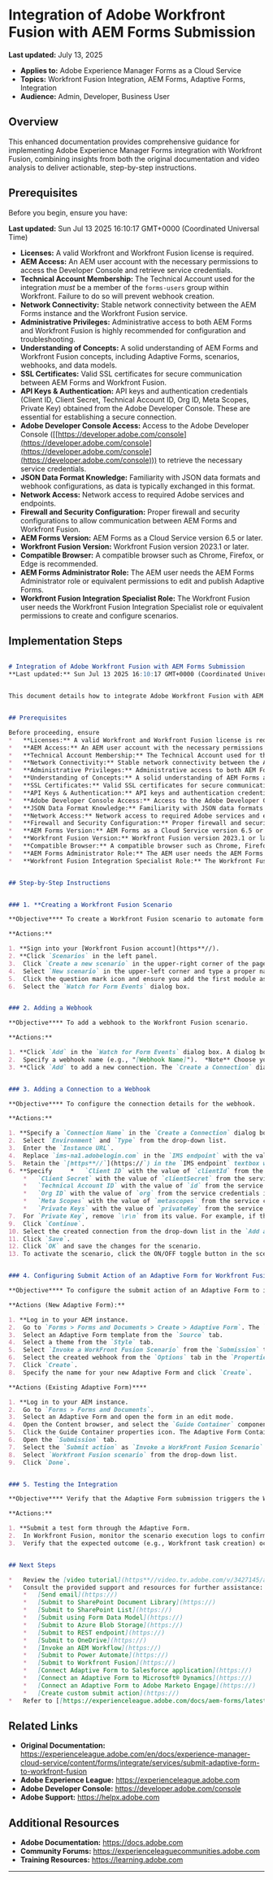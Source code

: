 
# Integration of Adobe Workfront Fusion with AEM Forms Submission

**Last updated:** July 13, 2025

* **Applies to:** Adobe Experience Manager Forms as a Cloud Service
* **Topics:** Workfront Fusion Integration, AEM Forms, Adaptive Forms, Integration
* **Audience:** Admin, Developer, Business User

## Overview

This enhanced documentation provides comprehensive guidance for implementing Adobe Experience Manager Forms integration with Workfront Fusion, combining insights from both the original documentation and video analysis to deliver actionable, step-by-step instructions.

## Prerequisites

Before you begin, ensure you have:

**Last updated:** Sun Jul 13 2025 16:10:17 GMT+0000 (Coordinated Universal Time)
*   **Licenses:** A valid Workfront and Workfront Fusion license is required.
*   **AEM Access:** An AEM user account with the necessary permissions to access the Developer Console and retrieve service credentials.
*   **Technical Account Membership:** The Technical Account used for the integration *must* be a member of the `forms-users` group within Workfront. Failure to do so will prevent webhook creation.
*   **Network Connectivity:** Stable network connectivity between the AEM Forms instance and the Workfront Fusion service.
*   **Administrative Privileges:** Administrative access to both AEM Forms and Workfront Fusion is highly recommended for configuration and troubleshooting.
*   **Understanding of Concepts:** A solid understanding of AEM Forms and Workfront Fusion concepts, including Adaptive Forms, scenarios, webhooks, and data models.
*   **SSL Certificates:** Valid SSL certificates for secure communication between AEM Forms and Workfront Fusion.
*   **API Keys & Authentication:** API keys and authentication credentials (Client ID, Client Secret, Technical Account ID, Org ID, Meta Scopes, Private Key) obtained from the Adobe Developer Console.  These are essential for establishing a secure connection.
*   **Adobe Developer Console Access:** Access to the Adobe Developer Console ([[https://developer.adobe.com/console](https://developer.adobe.com/console](https://developer.adobe.com/console](https://developer.adobe.com/console))) to retrieve the necessary service credentials.
*   **JSON Data Format Knowledge:** Familiarity with JSON data formats and webhook configurations, as data is typically exchanged in this format.
*   **Network Access:** Network access to required Adobe services and endpoints.
*   **Firewall and Security Configuration:** Proper firewall and security configurations to allow communication between AEM Forms and Workfront Fusion.
*   **AEM Forms Version:** AEM Forms as a Cloud Service version 6.5 or later.
*   **Workfront Fusion Version:** Workfront Fusion version 2023.1 or later.
*   **Compatible Browser:** A compatible browser such as Chrome, Firefox, or Edge is recommended.
*   **AEM Forms Administrator Role:** The AEM user needs the AEM Forms Administrator role or equivalent permissions to edit and publish Adaptive Forms.
*   **Workfront Fusion Integration Specialist Role:** The Workfront Fusion user needs the Workfront Fusion Integration Specialist role or equivalent permissions to create and configure scenarios.

## Implementation Steps

```markdown

# Integration of Adobe Workfront Fusion with AEM Forms Submission
**Last updated:** Sun Jul 13 2025 16:10:17 GMT+0000 (Coordinated Universal Time)


This document details how to integrate Adobe Workfront Fusion with AEM Forms to automate form submission processing. This integration allows for seamless transfer of form submissions data to Workfront Fusion workflows, enabling automation of tasks such as initiating projects, assigning tasks, sending notifications, and updating project statuses.


## Prerequisites

Before proceeding, ensure 
*   **Licenses:** A valid Workfront and Workfront Fusion license is required.
*   **AEM Access:** An AEM user account with the necessary permissions to access the Developer Console and retrieve service credentials.
*   **Technical Account Membership:** The Technical Account used for the integration *must* be a member of the `forms-users` group within Workfront. Failure to do so will prevent webhook creation.
*   **Network Connectivity:** Stable network connectivity between the AEM Forms instance and the Workfront Fusion service.
*   **Administrative Privileges:** Administrative access to both AEM Forms and Workfront Fusion is highly recommended for configuration and troubleshooting.
*   **Understanding of Concepts:** A solid understanding of AEM Forms and Workfront Fusion concepts, including Adaptive Forms, scenarios, webhooks, and data models.
*   **SSL Certificates:** Valid SSL certificates for secure communication between AEM Forms and Workfront Fusion.
*   **API Keys & Authentication:** API keys and authentication credentials (Client ID, Client Secret, Technical Account ID, Org ID, Meta Scopes, Private Key) obtained from the Adobe Developer Console.  These are essential for establishing a secure connection.
*   **Adobe Developer Console Access:** Access to the Adobe Developer Console ([[https://developer.adobe.com/console](https://developer.adobe.com/console](https://developer.adobe.com/console](https://developer.adobe.com/console))) to retrieve the necessary service credentials.
*   **JSON Data Format Knowledge:** Familiarity with JSON data formats and webhook configurations, as data is typically exchanged in this format.
*   **Network Access:** Network access to required Adobe services and endpoints.
*   **Firewall and Security Configuration:** Proper firewall and security configurations to allow communication between AEM Forms and Workfront Fusion.
*   **AEM Forms Version:** AEM Forms as a Cloud Service version 6.5 or later.
*   **Workfront Fusion Version:** Workfront Fusion version 2023.1 or later.
*   **Compatible Browser:** A compatible browser such as Chrome, Firefox, or Edge is recommended.
*   **AEM Forms Administrator Role:** The AEM user needs the AEM Forms Administrator role or equivalent permissions to edit and publish Adaptive Forms.
*   **Workfront Fusion Integration Specialist Role:** The Workfront Fusion user needs the Workfront Fusion Integration Specialist role or equivalent permissions to create and configure scenarios.


## Step-by-Step Instructions


### 1. **Creating a Workfront Fusion Scenario

**Objective**** To create a Workfront Fusion scenario to automate form submission processing.

**Actions:**

1. **Sign into your [Workfront Fusion account](https**//).
2. **Click `Scenarios` in the left panel.
3.  Click `Create a new scenario` in the upper-right corner of the page.
4.  Select `New scenario` in the upper-left corner and type a proper name for the scenario (e.g., "[Scenario Name]").
5.  Click the question mark icon and ensure you add the first module as `AEM Forms`.
6.  Select the `Watch for Form Events` dialog box.


### 2. Adding a Webhook

**Objective**** To add a webhook to the Workfront Fusion scenario.

**Actions:**

1. **Click `Add` in the `Watch for Form Events` dialog box. A dialog box to add a webhook appears.
2.  Specify a webhook name (e.g., "[Webhook Name]").  *Note** Choose your webhook name carefully, as it will appear in the AEM Forms submit action drop-down list. Changing it later will not reflect in AEM.*
3. **Click `Add` to add a new connection. The `Create a Connection` dialog box appears.


### 3. Adding a Connection to a Webhook

**Objective**** To configure the connection details for the webhook.

**Actions:**

1. **Specify a `Connection Name` in the `Create a Connection` dialog box.
2.  Select `Environment` and `Type` from the drop-down list.
3.  Enter the `Instance URL`.
4.  Replace `ims-na1.adobelogin.com` in the `IMS endpoint` with the value of `imsEndpoint` from the service credentials in the Developer console.
5.  Retain the `[https**//`](https://`) in the `IMS endpoint` textbox while adding the `imsEndpoint` URL.
6. **Specify     *   `Client ID` with the value of `clientId` from the service credentials in the Developer console.
    *   `Client Secret` with the value of `clientSecret` from the service credentials in the Developer console.
    *   `Technical Account ID` with the value of `id` from the service credentials in the Developer console.
    *   `Org ID` with the value of `org` from the service credentials in the Developer console.
    *   `Meta Scopes` with the value of `metascopes` from the service credentials in the Developer console.
    *   `Private Keys` with the value of `privateKey` from the service credentials in the Developer console.
7.  For `Private Key`, remove `\r\n` from its value. For example, if the private key value is `\r\nIJAVO8GDYAOZ9jMA0GCSqGSIb3DQEBCwUAMDAxL\r\nMy1lMTUxODMxLWNtc3RnLWludGVncmF0aW9uLTAw`, then after removing the `\r\n` from the private key, the key would look like 8.  You also have the option to retrieve a private key or certificate from the file by selecting the `Extract` button.
9.  Click `Continue`.
10. Select the created connection from the drop-down list in the `Add a webhook` dialog box.
11. Click `Save`.
12. Click `OK` and save the changes for the scenario.
13. To activate the scenario, click the ON/OFF toggle button in the scenario editor.


### 4. Configuring Submit Action of an Adaptive Form for Workfront Fusion

**Objective**** To configure the submit action of an Adaptive Form to invoke the created Workfront Fusion scenario.

**Actions (New Adaptive Form):**

1. **Log in to your AEM instance.
2.  Go to `Forms > Forms and Documents > Create > Adaptive Form`. The `Create Form` wizard appears.
3.  Select an Adaptive Form template from the `Source` tab.
4.  Select a theme from the `Style` tab.
5.  Select `Invoke a WorkFront Fusion Scenario` from the `Submission` tab.
6.  Select the created webhook from the `Options` tab in the `Properties` window.
7.  Click `Create`.
8.  Specify the name for your new Adaptive Form and click `Create`.

**Actions (Existing Adaptive Form)****

1. **Log in to your AEM instance.
2.  Go to `Forms > Forms and Documents`.
3.  Select an Adaptive Form and open the form in an edit mode.
4.  Open the Content browser, and select the `Guide Container` component of your Adaptive Form.
5.  Click the Guide Container properties icon. The Adaptive Form Container dialog box opens.
6.  Open the `Submission` tab.
7.  Select the `Submit action` as `Invoke a WorkFront Fusion Scenario`.
8.  Select `Workfront Fusion scenario` from the drop-down list.
9.  Click `Done`.


### 5. Testing the Integration

**Objective**** Verify that the Adaptive Form submission triggers the Workfront Fusion scenario and that the actions are executed correctly.

**Actions:**

1. **Submit a test form through the Adaptive Form.
2.  In Workfront Fusion, monitor the scenario execution logs to confirm that the trigger fired and the actions were executed successfully.
3.  Verify that the expected outcome (e.g., Workfront task creation) occurred.


## Next Steps

*   Review the [video tutorial](https**//video.tv.adobe.com/v/3427145/adaptive-forms-adobe-workfront-af-workfront-workfront-aem-forms/?quality=12&learn=on) for a visual demonstration.
*   Consult the provided support and resources for further assistance:
    *   [Send email](https://)
    *   [Submit to SharePoint Document Library](https://)
    *   [Submit to SharePoint List](https://)
    *   [Submit using Form Data Model](https://)
    *   [Submit to Azure Blob Storage](https://)
    *   [Submit to REST endpoint](https://)
    *   [Submit to OneDrive](https://)
    *   [Invoke an AEM Workflow](https://)
    *   [Submit to Power Automate](https://)
    *   [Submit to Workfront Fusion](https://)
    *   [Connect Adaptive Form to Salesforce application](https://)
    *   [Connect an Adaptive Form to Microsoft® Dynamics](https://)
    *   [Connect an Adaptive Form to Adobe Marketo Engage](https://)
    *   [Create custom submit action](https://)
*   Refer to [[https://experienceleague.adobe.com/docs/aem-forms/latest/integrations/workfront-fusion.html](https://experienceleague.adobe.com/docs/aem-forms/latest/integrations/workfront-fusion.html](https://experienceleague.adobe.com/docs/aem-forms/latest/integrations/workfront-fusion.html](https://experienceleague.adobe.com/docs/aem-forms/latest/integrations/workfront-fusion.html)) for detailed documentation.
```

## Related Links

* **Original Documentation:** https://experienceleague.adobe.com/en/docs/experience-manager-cloud-service/content/forms/integrate/services/submit-adaptive-form-to-workfront-fusion
* **Adobe Experience League:** https://experienceleague.adobe.com
* **Adobe Developer Console:** https://developer.adobe.com/console
* **Adobe Support:** https://helpx.adobe.com

## Additional Resources

* **Adobe Documentation:** https://docs.adobe.com
* **Community Forums:** https://experienceleaguecommunities.adobe.com
* **Training Resources:** https://learning.adobe.com

---
